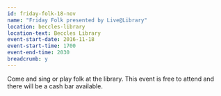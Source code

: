 ```yaml
---
id: friday-folk-18-nov
name: "Friday Folk presented by Live@Library"
location: beccles-library
location-text: Beccles Library
event-start-date: 2016-11-18
event-start-time: 1700
event-end-time: 2030
breadcrumb: y
---
```


Come and sing or play folk at the library. This event is free to attend and there will be a cash bar available.
